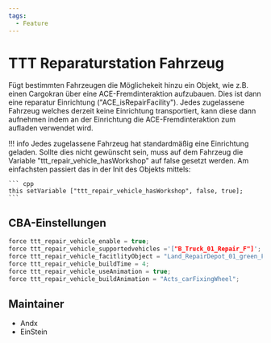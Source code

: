 ```yaml
---
tags:
  - Feature
---
```


# TTT Reparaturstation Fahrzeug

Fügt bestimmten Fahrzeugen die Möglichekeit hinzu ein Objekt, wie z.B. einen Cargokran über eine ACE-Fremdinteraktion aufzubauen.
Dies ist dann eine reparatur Einrichtung ("ACE_isRepairFacility").
Jedes zugelassene Fahrzeug welches derzeit keine Einrichtung transportiert, kann diese dann aufnehmen indem an der Einrichtung die ACE-Fremdinteraktion zum aufladen verwendet wird.

!!! info
    Jedes zugelassene Fahrzeug hat standardmäßig eine Einrichtung geladen. Sollte dies nicht gewünscht sein, muss auf dem Fahrzeug die Variable "ttt_repair_vehicle_hasWorkshop" auf false gesetzt werden.
    Am einfachsten passiert das in der Init des Objekts mittels:

    ``` cpp
    this setVariable ["ttt_repair_vehicle_hasWorkshop", false, true];
    ```

## CBA-Einstellungen

``` cpp
force ttt_repair_vehicle_enable = true;                                   //default: false;
force ttt_repair_vehicle_supportedvehicles ='["B_Truck_01_Repair_F"]';    //default: [];
force ttt_repair_vehicle_facitlityObject = "Land_RepairDepot_01_green_F"; //default: "Land_RepairDepot_01_green_F";
force ttt_repair_vehicle_buildTime = 4;                                   //default: 30;
force ttt_repair_vehicle_useAnimation = true;                             //default: true;
force ttt_repair_vehicle_buildAnimation = "Acts_carFixingWheel";          //default: "Acts_carFixingWheel";
```

## Maintainer

- Andx
- EinStein
